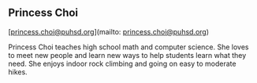 ## Princess Choi

[princess.choi@puhsd.org](mailto: princess.choi@puhsd.org)

Princess Choi teaches high school math and computer science. She loves to meet new people and learn new ways to help students learn what they need. She enjoys indoor rock climbing and going on easy to moderate hikes.
